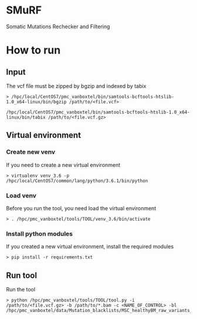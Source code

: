 # SMuRF
Somatic Mutations Rechecker and Filtering

# How to run

## Input
The vcf file must be zipped by bgzip and indexed by tabix
```
> /hpc/local/CentOS7/pmc_vanboxtel/bin/samtools-bcftools-htslib-1.0_x64-linux/bin/bgzip /path/to/<file.vcf>
```
```
/hpc/local/CentOS7/pmc_vanboxtel/bin/samtools-bcftools-htslib-1.0_x64-linux/bin/tabix /path/to/<file.vcf.gz>
```

## Virtual environment

### Create new venv
If you need to create a new virtual environment
```
> virtualenv venv_3.6 -p /hpc/local/CentOS7/common/lang/python/3.6.1/bin/python
```

### Load venv
Before you run the tool, you need load the virtual environment
```
> . /hpc/pmc_vanboxtel/tools/TOOL/venv_3.6/bin/activate
```

### Install python modules
If you created a new virtual environment, install the required modules
```
> pip install -r requirements.txt
```

## Run tool
Run the tool
```
> python /hpc/pmc_vanboxtel/tools/TOOL/tool.py -i /path/to/<file.vcf.gz> -b /path/to/*.bam -c <NAME_OF_CONTROL> -bl /hpc/pmc_vanboxtel/data/Mutation_blacklists/MSC_healthyBM_raw_variants_hg38.bed

```
